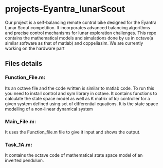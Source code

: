 # projects-Eyantra_lunarScout
 Our project is a self-balancing remote control bike designed for the Eyantra Lunar Scout competition. It incorporates advanced balancing algorithms and precise control mechanisms for lunar exploration challenges.
This repo contains the mathematical models and simulations done by us in octave(a similar software as that of matlab) and coppeliasim. We are currently working on the hardware part

## Files details

### Function_File.m: 
Its an octave file and the code written is similar to matlab code.
To run this you need to install control and sym library in octave.
It contains functions to calculate the state space model as well as K matrix of lqr controller for a given system defined using set of differential equations.
It is the state space modelling of a non-linear dynamical system
### Main_File.m: 
It uses the Function_file.m file to give it input and shows the output.
### Task_1A.m: 
It contains the octave code of mathematical state space model of an inverted pendulum.
